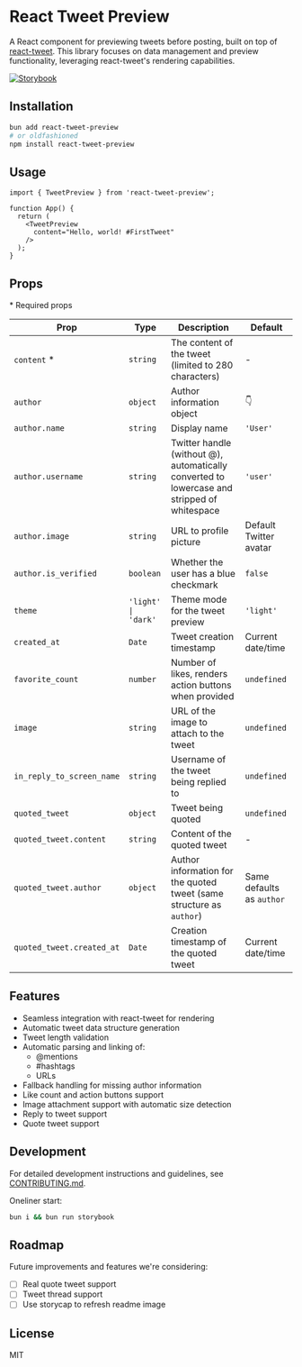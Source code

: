 # React Tweet Preview

A React component for previewing tweets before posting, built on top of [react-tweet](https://github.com/vercel/react-tweet). This library focuses on data management and preview functionality, leveraging react-tweet's rendering capabilities.

[![Storybook](https://img.shields.io/badge/Storybook-View_Demo-1f618d?style=for-the-badge&labelColor=FF4785&logo=storybook&logoColor=white)](https://paul-pro.github.io/react-tweet-preview)

## Installation

```bash
bun add react-tweet-preview
# or oldfashioned
npm install react-tweet-preview
```

## Usage

```tsx
import { TweetPreview } from 'react-tweet-preview';

function App() {
  return (
    <TweetPreview
      content="Hello, world! #FirstTweet"
    />
  );
}
```

## Props

\* Required props

| Prop | Type | Description | Default |
|------|------|-------------|---------|
| `content` * | `string` | The content of the tweet (limited to 280 characters) | - |
| `author` | `object` | Author information object | 👇 |
| `author.name` | `string` | Display name | `'User'` |
| `author.username` | `string` | Twitter handle (without @), automatically converted to lowercase and stripped of whitespace | `'user'` |
| `author.image` | `string` | URL to profile picture | Default Twitter avatar |
| `author.is_verified` | `boolean` | Whether the user has a blue checkmark | `false` |
| `theme` | `'light' \| 'dark'` | Theme mode for the tweet preview | `'light'` |
| `created_at` | `Date` | Tweet creation timestamp | Current date/time |
| `favorite_count` | `number` | Number of likes, renders action buttons when provided | `undefined` |
| `image` | `string` | URL of the image to attach to the tweet | `undefined` |
| `in_reply_to_screen_name` | `string` | Username of the tweet being replied to | `undefined` |
| `quoted_tweet` | `object` | Tweet being quoted | `undefined` |
| `quoted_tweet.content` | `string` | Content of the quoted tweet | - |
| `quoted_tweet.author` | `object` | Author information for the quoted tweet (same structure as `author`) | Same defaults as `author` |
| `quoted_tweet.created_at` | `Date` | Creation timestamp of the quoted tweet | Current date/time |

## Features

- Seamless integration with react-tweet for rendering
- Automatic tweet data structure generation
- Tweet length validation
- Automatic parsing and linking of:
  - @mentions
  - #hashtags
  - URLs
- Fallback handling for missing author information
- Like count and action buttons support
- Image attachment support with automatic size detection
- Reply to tweet support
- Quote tweet support

## Development

For detailed development instructions and guidelines, see [CONTRIBUTING.md](CONTRIBUTING.md).

Oneliner start:
```bash
bun i && bun run storybook
```

## Roadmap

Future improvements and features we're considering:

- [ ] Real quote tweet support
- [ ] Tweet thread support
- [ ] Use storycap to refresh readme image

## License

MIT
